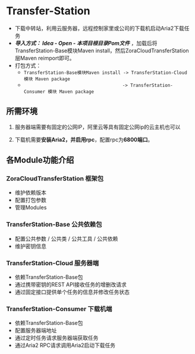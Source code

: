 # Transfer-Station

* 下载中转站，利用云服务器，远程控制家里或公司的下载机启动Aria2下载任务
* ***导入方式： Idea - Open - 本项目根目录Pom文件*** ，加载后将TransferStation-Base模块Maven install，然后ZoraCloudTransferStation层Maven reimport即可。
* 打包方式：
  * ```TransferStation-Base模块Maven install -> TransferStation-Cloud 模块 Maven package```
  * ```                                     -> TransferStation-Consumer 模块 Maven package```

## 所需环境

1. 服务器端需要有固定的公网IP，阿里云等具有固定公网ip的云主机也可以

2. 下载机需要**安装Aria2，并启用rpc**，配置rpc为**6800端口**。

## 各Module功能介绍

### ZoraCloudTransferStation 框架包

* 维护依赖版本
* 配置打包参数
* 管理Modules

### TransferStation-Base 公共依赖包

* 配置公共参数 / 公共类 / 公共工具 / 公共依赖
* 维护密钥信息

### TransferStation-Cloud 服务器端

* 依赖TransferStation-Base包
* 通过携带密钥的REST API接收任务的增删改请求
* 通过固定接口提供单个任务的信息并修改任务状态

### TransferStation-Consumer 下载机端

* 依赖TransferStation-Base包
* 配置服务器端地址
* 通过定时任务请求服务器端获取任务
* 通过Aria2 RPC请求调用Aria2启动下载任务
